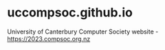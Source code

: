 # uccompsoc.github.io
University of Canterbury Computer Society website - https://2023.compsoc.org.nz

